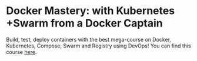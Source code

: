 # Docker Mastery: with Kubernetes +Swarm from a Docker Captain

Build, test, deploy containers with the best mega-course on Docker, Kubernetes, Compose, Swarm and Registry using DevOps!
You can find this course [here](https://www.udemy.com/course/docker-mastery/).
